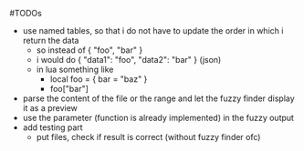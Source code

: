 #TODOs

* use named tables, so that i do not have to update the order in which i return the data
  * so instead of { "foo", "bar" }
  * i would do { "data1": "foo", "data2": "bar" } (json)
  * in lua something like
    * local foo = { bar = "baz" }
    * foo["bar"]
* parse the content of the file or the range and let the fuzzy finder display it as a preview
* use the parameter (function is already implemented) in the fuzzy output
* add testing part
  * put files, check if result is correct (without fuzzy finder ofc)
